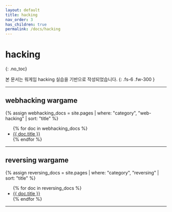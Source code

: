 ```yaml
---
layout: default
title: hacking
nav_order: 3
has_children: true
permalink: /docs/hacking
---
```


# hacking
{: .no_toc}

본 문서는 워게임 hacking 실습을 기반으로 작성되었습니다.
{: .fs-6 .fw-300 }

---

## webhacking wargame
{% assign webhacking_docs = site.pages | where: "category", "web-hacking" | sort: "title" %}
<ul>
  {% for doc in webhacking_docs %}
    <li><a href="{{ doc.url }}">{{ doc.title }}</a></li>
  {% endfor %}
</ul>

---

## reversing wargame
{% assign reversing_docs = site.pages | where: "category", "reversing" | sort: "title" %}
<ul>
  {% for doc in reversing_docs %}
    <li><a href="{{ doc.url }}">{{ doc.title }}</a></li>
  {% endfor %}
</ul>

---

